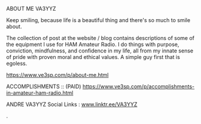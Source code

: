 ABOUT ME VA3YYZ

Keep smiling, because life is a beautiful thing and there's so much to smile about.

The collection of post at the website / blog contains descriptions of some of the equipment I use for HAM Amateur Radio. I do things with purpose, conviction, mindfulness, and confidence in my life, all from my innate sense of pride with proven moral and ethical values. A simple guy first that is egoless.

https://www.ve3sp.com/p/about-me.html

ACCOMPLISHMENTS :: (PAID) https://www.ve3sp.com/p/accomplishments-in-amateur-ham-radio.html



ANDRE VA3YYZ
Social Links : www.linktr.ee/VA3YYZ

.

